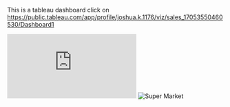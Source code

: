 This is a tableau dashboard click on https://public.tableau.com/app/profile/joshua.k.1176/viz/sales_17053550460530/Dashboard1


![Mysql Code](https://github.com/JoshuaKab/Super-Makert/blob/main/superstore_analysis.sql)
![Super Market](https://github.com/JoshuaKab/Super-Makert/assets/135429439/c4b2c351-80af-4e0e-9d40-d6b8a9bf5ace)
